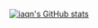 [![iaqn's GitHub stats](https://github-readme-stats.vercel.app/api?username=iaqn)](https://github.com/anuraghazra/github-readme-stats)